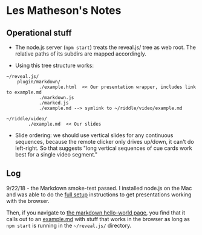 # Les Matheson's Notes

## Operational stuff

- The node.js server (`npm start`) treats the reveal.js/ tree as web root.  The relative paths of its subdirs are mapped accordingly.

- Using this tree structure works:
```
~/reveal.js/
    plugin/markdown/
            ./example.html  << Our presentation wrapper, includes link to example.md
            ./markdown.js
            ./marked.js
            ./example.md --> symlink to ~/riddle/video/example.md

~/riddle/video/
        ./example.md  << Our slides

```

- Slide ordering: we should use vertical slides for any continuous sequences, because the remote clicker only drives up/down, it can't do left-right.  So that suggests "long vertical sequences of cue cards work best for a single video segment."

## Log
9/22/18 - the Markdown smoke-test passed.  I installed node.js on the Mac and was able to do the [full setup](../reveal.js#full-setup) instructions to get presentations working with the browser.  

Then, if you navigate to [the markdown hello-world page](./plugin/markdown/example.html), you find that it calls out to an [example.md](./plugin/markdown/example.md) with stuff that works in the browser as long as `npm start` is running in the `~/reveal.js/` directory.



